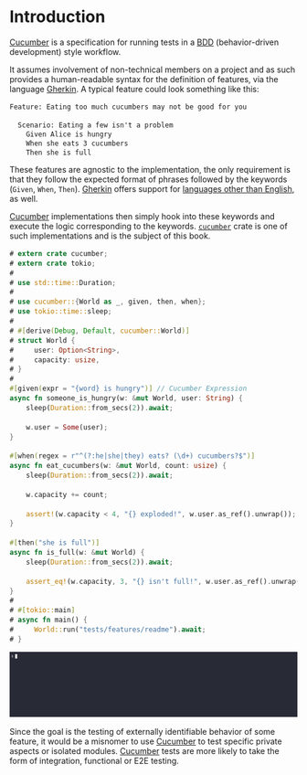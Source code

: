 Introduction
============

[Cucumber] is a specification for running tests in a [BDD] (behavior-driven development) style workflow.

It assumes involvement of non-technical members on a project and as such provides a human-readable syntax for the definition of features, via the language [Gherkin]. A typical feature could look something like this:
```gherkin
Feature: Eating too much cucumbers may not be good for you

  Scenario: Eating a few isn't a problem
    Given Alice is hungry
    When she eats 3 cucumbers
    Then she is full
```

These features are agnostic to the implementation, the only requirement is that they follow the expected format of phrases followed by the keywords (`Given`, `When`, `Then`). [Gherkin] offers support for [languages other than English][1], as well.

[Cucumber] implementations then simply hook into these keywords and execute the logic corresponding to the keywords. [`cucumber`] crate is one of such implementations and is the subject of this book.

```rust
# extern crate cucumber;
# extern crate tokio;
#
# use std::time::Duration;
#
# use cucumber::{World as _, given, then, when};
# use tokio::time::sleep;
#
# #[derive(Debug, Default, cucumber::World)]
# struct World {
#     user: Option<String>,
#     capacity: usize,
# }
#
#[given(expr = "{word} is hungry")] // Cucumber Expression
async fn someone_is_hungry(w: &mut World, user: String) {
    sleep(Duration::from_secs(2)).await;

    w.user = Some(user);
}

#[when(regex = r"^(?:he|she|they) eats? (\d+) cucumbers?$")]
async fn eat_cucumbers(w: &mut World, count: usize) {
    sleep(Duration::from_secs(2)).await;

    w.capacity += count;

    assert!(w.capacity < 4, "{} exploded!", w.user.as_ref().unwrap());
}

#[then("she is full")]
async fn is_full(w: &mut World) {
    sleep(Duration::from_secs(2)).await;

    assert_eq!(w.capacity, 3, "{} isn't full!", w.user.as_ref().unwrap());
}
#
# #[tokio::main]
# async fn main() {
#     World::run("tests/features/readme").await;
# }
```
![record](rec/readme.gif)

Since the goal is the testing of externally identifiable behavior of some feature, it would be a misnomer to use [Cucumber] to test specific private aspects or isolated modules. [Cucumber] tests are more likely to take the form of integration, functional or E2E testing.




[`cucumber`]: https://docs.rs/cucumber

[BDD]: https://en.wikipedia.org/wiki/Behavior-driven_development
[Cucumber]: https://cucumber.io
[Gherkin]: https://cucumber.io/docs/gherkin/reference

[1]: https://cucumber.io/docs/gherkin/languages
